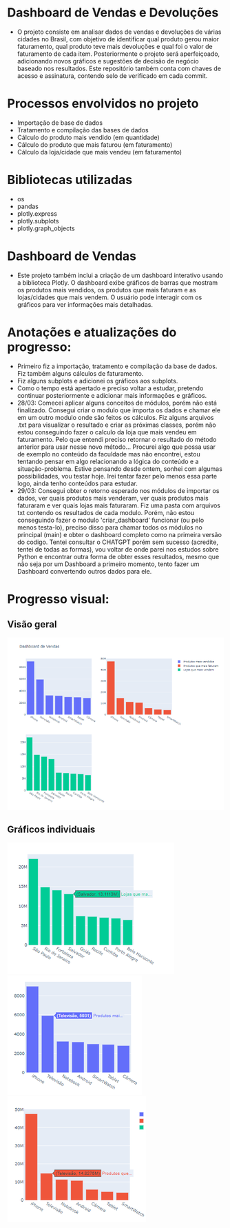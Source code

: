 # Dashboard de Vendas e Devoluções
- O projeto consiste em analisar dados de vendas e devoluções de várias cidades no Brasil, com objetivo de identificar qual produto gerou maior faturamento, qual produto teve mais devoluções e qual foi o valor de faturamento de cada item. Posteriormente o projeto será aperfeiçoado, adicionando novos gráficos e sugestões de decisão de negócio baseado nos resultados. Este repositório também conta com chaves de acesso e assinatura, contendo selo de verificado em cada commit.
# Processos envolvidos no projeto
- Importação de base de dados
- Tratamento e compilação das bases de dados
- Cálculo do produto mais vendido (em quantidade)
- Cálculo do produto que mais faturou (em faturamento)
- Cálculo da loja/cidade que mais vendeu (em faturamento)
# Bibliotecas utilizadas
- os
- pandas
- plotly.express
- plotly.subplots
- plotly.graph_objects
# Dashboard de Vendas
- Este projeto também inclui a criação de um dashboard interativo usando a biblioteca Plotly. O dashboard exibe gráficos de barras que mostram os produtos mais vendidos, os produtos que mais faturam e as lojas/cidades que mais vendem. O usuário pode interagir com os gráficos para ver informações mais detalhadas.
# Anotações e atualizações do progresso:
- Primeiro fiz a importação, tratamento e compilação da base de dados. Fiz também alguns cálculos de faturamento.
- Fiz alguns subplots e adicionei os gráficos aos subplots.
- Como o tempo está apertado e preciso voltar a estudar, pretendo continuar posteriormente e adicionar mais informações e gráficos.
- 28/03: Comecei aplicar alguns conceitos de módulos, porém não está finalizado. Consegui criar o modulo que importa os dados e chamar ele em um outro modulo onde são feitos os cálculos. Fiz alguns arquivos .txt para visualizar o resultado e criar as próximas classes, porém não estou conseguindo fazer o calculo da loja que mais vendeu em faturamento. Pelo que entendi preciso retornar o resultado do método anterior para usar nesse novo método... Procurei algo que possa usar de exemplo no conteúdo da faculdade mas não encontrei, estou tentando pensar em algo relacionando a lógica do conteúdo e a situação-problema. Estive pensando desde ontem, sonhei com algumas possibilidades, vou testar hoje. Irei tentar fazer pelo menos essa parte logo, ainda tenho conteúdos para estudar.
- 29/03: Consegui obter o retorno esperado nos módulos de importar os dados, ver quais produtos mais venderam, ver quais produtos mais faturaram e ver quais lojas mais faturaram. Fiz uma pasta com arquivos txt contendo os resultados de cada modulo. Porém, não estou conseguindo fazer o modulo 'criar_dashboard' funcionar (ou pelo menos testa-lo), preciso disso para chamar todos os módulos no principal (main) e obter o dashboard completo como na primeira versão do codigo. Tentei consultar o CHATGPT porém sem sucesso (acredite, tentei de todas as formas), vou voltar de onde parei nos estudos sobre Python e encontrar outra forma de obter esses resultados, mesmo que não seja por um Dashboard a primeiro momento, tento fazer um Dashboard convertendo outros dados para ele.
# Progresso visual:
## Visão geral
![Visão geral](imagens/Dashboard.png)
## Gráficos individuais
![Gráficos individuais](imagens/Dashboard-lojas-que-mais-vendem.png)
![Gráficos individuais](imagens/Dashboard-produtos-mais-vendidos.png)
![Gráficos individuais](imagens/Dashboard-produtos-que-mais-faturaram.png)
